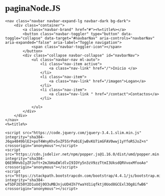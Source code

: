 # paginaNode.JS
<!DOCTYPE html>
<html lang="en">
<head>
	<meta charset="UTF-8">
	<title></title>
	<link href="https://fonts.googleapis.com/css?family=Bebas+Neue&display=swap" rel="stylesheet">
	<link rel="stylesheet" href="https://stackpath.bootstrapcdn.com/bootstrap/4.4.1/css/bootstrap.min.css" integrity="sha384-Vkoo8x4CGsO3+Hhxv8T/Q5PaXtkKtu6ug5TOeNV6gBiFeWPGFN9MuhOf23Q9Ifjh" crossorigin="anonymous">
</head>
<style >
	body{
		font-family: 'Bebas Neue', cursive;
	}
</style>
<body class=""> 
	
	<nav class="navbar navbar-expand-lg navbar-dark bg-dark">
		<div class="container">
			<a class="navbar-brand" href="#"><%=title%></a>
			<button class="navbar-toggler" type="button" data-toggle="collapse" data-target="#navbarNav" aria-controls="navbarNav" aria-expanded="false" aria-label="Toggle navigation">
				<span class="navbar-toggler-icon"></span>
			</button>
			<div class="collapse navbar-collapse" id="navbarNav">
				<ul class="navbar-nav ml-auto">
					<li class="nav-item active">
						<a class="nav-link" href="/">Inicio </a>
					</li>
					<li class="nav-item">
						<a class="nav-link" href="/imagen">Logan</a>
					</li>
					<li class="nav-item">
						<a class="nav-link " href="/contact">Contactos</a>
					</li>
				
				</ul>
			</div>
		</div>
	</nav>
	<%=title%> 
	
	<script src="https://code.jquery.com/jquery-3.4.1.slim.min.js" integrity="sha384-J6qa4849blE2+poT4WnyKhv5vZF5SrPo0iEjwBvKU7imGFAV0wwj1yYfoRSJoZ+n" crossorigin="anonymous"></script>
	<script src="https://cdn.jsdelivr.net/npm/popper.js@1.16.0/dist/umd/popper.min.js" integrity="sha384-Q6E9RHvbIyZFJoft+2mJbHaEWldlvI9IOYy5n3zV9zzTtmI3UksdQRVvoxMfooAo" crossorigin="anonymous"></script>
	<script src="https://stackpath.bootstrapcdn.com/bootstrap/4.4.1/js/bootstrap.min.js" integrity="sha384-wfSDF2E50Y2D1uUdj0O3uMBJnjuUD4Ih7YwaYd1iqfktj0Uod8GCExl3Og8ifwB6" crossorigin="anonymous"></script>
</body>
</html>
